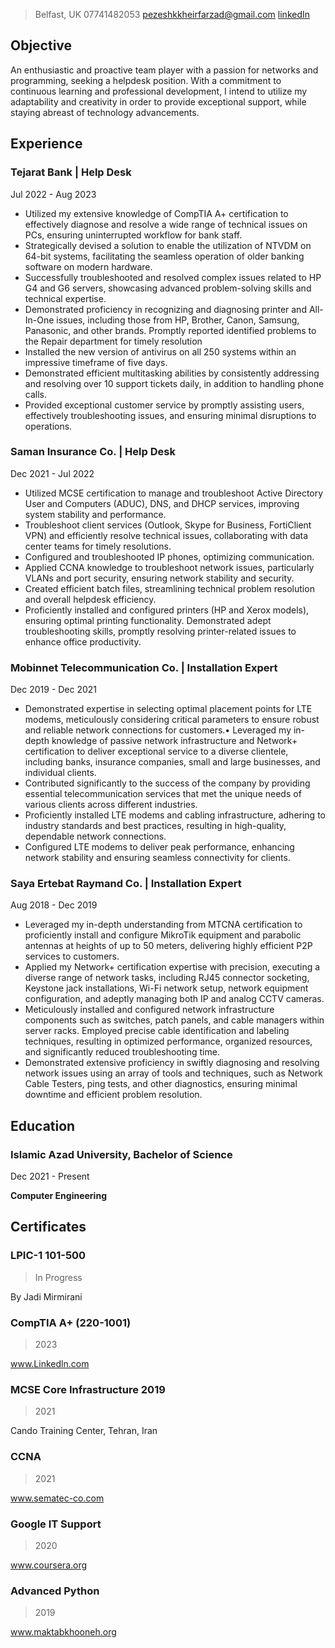 > Belfast, UK 07741482053 pezeshkkheirfarzad@gmail.com [linkedIn](https://linkedin.com/in/pk-farzad/)

## Objective
An enthusiastic and proactive team player with a passion for networks and programming, seeking a helpdesk position. With a commitment to continuous learning and professional development, I intend to utilize my adaptability and creativity in order to provide exceptional support, while staying abreast of technology advancements.

## Experience

### Tejarat Bank | Help Desk
Jul 2022 - Aug 2023
> 
- Utilized my extensive knowledge of CompTIA A+ certification to effectively diagnose and resolve a wide range of technical issues on PCs, ensuring uninterrupted workflow for bank staff.
- Strategically devised a solution to enable the utilization of NTVDM on 64-bit systems, facilitating the seamless operation of older banking software on modern hardware.
- Successfully troubleshooted and resolved complex issues related to HP G4 and G6 servers, showcasing advanced problem-solving skills and technical expertise.
- Demonstrated proficiency in recognizing and diagnosing printer and All-In-One issues, including those from HP, Brother, Canon, Samsung, Panasonic, and other brands. Promptly reported identified problems to the Repair department for timely resolution
- Installed the new version of antivirus on all 250 systems within an impressive timeframe of five days.
- Demonstrated efficient multitasking abilities by consistently addressing and resolving over 10 support tickets daily, in addition to handling phone calls.
- Provided exceptional customer service by promptly assisting users, effectively troubleshooting issues, and ensuring minimal disruptions to operations.

### Saman Insurance Co. | Help Desk
Dec 2021 - Jul 2022
> 
- Utilized MCSE certification to manage and troubleshoot Active Directory User and Computers (ADUC), DNS, and DHCP services, improving system stability and performance.
- Troubleshoot client services (Outlook, Skype for Business, FortiClient VPN) and efficiently resolve technical issues, collaborating with data center teams for timely resolutions.
- Configured and troubleshooted IP phones, optimizing communication.
- Applied CCNA knowledge to troubleshoot network issues, particularly VLANs and port security, ensuring network stability and security.
- Created efficient batch files, streamlining technical problem resolution and overall helpdesk efficiency.
- Proficiently installed and configured printers (HP and Xerox models), ensuring optimal printing functionality. Demonstrated adept troubleshooting skills, promptly resolving printer-related issues to enhance office productivity.

### Mobinnet Telecommunication Co. | Installation Expert
Dec 2019 - Dec 2021
> 
- Demonstrated expertise in selecting optimal placement points for LTE modems, meticulously considering critical parameters to ensure robust and reliable network connections for customers.• Leveraged my in-depth knowledge of passive network infrastructure and Network+ certification to deliver exceptional service to a diverse clientele, including banks, insurance companies, small and large businesses, and individual clients.
- Contributed significantly to the success of the company by providing essential telecommunication services that met the unique needs of various clients across different industries.
- Proficiently installed LTE modems and cabling infrastructure, adhering to industry standards and best practices, resulting in high-quality, dependable network connections.
- Configured LTE modems to deliver peak performance, enhancing network stability and ensuring seamless connectivity for clients.

### Saya Ertebat Raymand Co. | Installation Expert
Aug 2018 - Dec 2019
> 
- Leveraged my in-depth understanding from MTCNA certification to proficiently install and configure MikroTik equipment and parabolic antennas at heights of up to 50 meters, delivering highly efficient P2P services to customers.
- Applied my Network+ certification expertise with precision, executing a diverse range of network tasks, including RJ45 connector socketing, Keystone jack installations, Wi-Fi network setup, network equipment configuration, and adeptly managing both IP and analog CCTV cameras.
- Meticulously installed and configured network infrastructure components such as switches, patch panels, and cable managers within server racks. Employed precise cable identification and labeling techniques, resulting in optimized performance, organized resources, and significantly reduced troubleshooting time.
- Demonstrated extensive proficiency in swiftly diagnosing and resolving network issues using an array of tools and techniques, such as Network Cable Testers, ping tests, and other diagnostics, ensuring minimal downtime and efficient problem resolution. 

## Education

### Islamic Azad University, Bachelor of Science
Dec 2021 - Present

**Computer Engineering**


## Certificates

### LPIC-1 101-500
> In Progress

By Jadi Mirmirani

### CompTIA A+ (220-1001)
> 2023

www.Linkedln.com

### MCSE Core Infrastructure 2019
> 2021

Cando Training Center, Tehran, Iran

### CCNA
> 2021

www.sematec-co.com

### Google IT Support
> 2020

www.coursera.org

### Advanced Python
> 2019

www.maktabkhooneh.org
